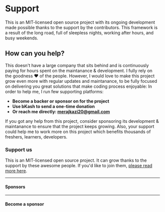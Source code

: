 # Support

This is an MIT-licensed open source project with its ongoing development made possible thanks to the support by the contributors. This framework is a result of the long road, full of sleepless nights, working after hours, and busy weekends.

## How can you help?

This doesn't have a large company that sits behind and is continuously paying for hours spent on the maintanance & development. I fully rely on the goodness ❤️ of the people. However, I would love to make this project grow even more with regular updates and maintanance, to be fully focused on delivering you great solutions that make coding process enjoyable: In order to help me, I run few supporting platforms:

- **Become a backer or sponsor on for the project**
- **Use bKash to send a one-time donation**
- **Or reach me directly: merajkazi20@gmail.com**

If you got any help from this project, consider sponsoring its development & maintanance to ensure that the project keeps growing. Also, your support could help me to work more on this project which benefits thousands of freshers, learners, developers.

### Support us

This is an MIT-licensed open source project. It can grow thanks to the support by these awesome people. If you'd like to join them, [please read more here](#support).

--- 

#### Sponsors

--- 

#### Become a sponsor
